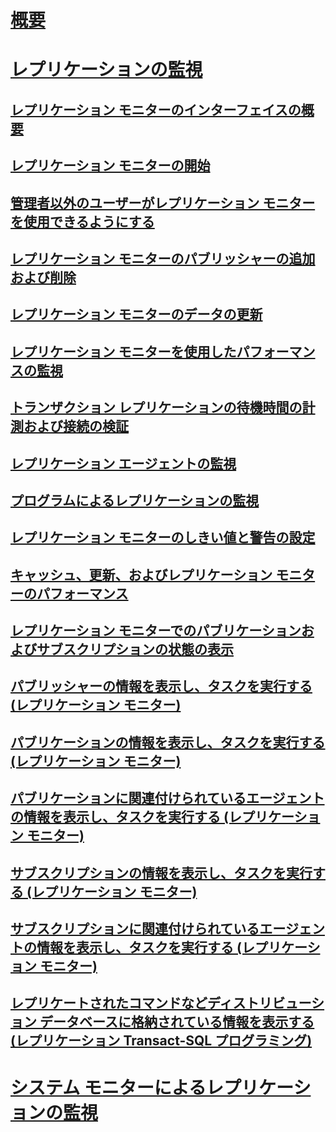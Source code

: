 # [概要](monitoring-replication.md)  
# [レプリケーションの監視](monitoring-replication-overview.md)  
## [レプリケーション モニターのインターフェイスの概要](overview-of-the-replication-monitor-interface.md)  
## [レプリケーション モニターの開始](start-the-replication-monitor.md)  
## [管理者以外のユーザーがレプリケーション モニターを使用できるようにする](allow-non-administrators-to-use-replication-monitor.md)  
## [レプリケーション モニターのパブリッシャーの追加および削除](add-and-remove-publishers-from-replication-monitor.md)  
## [レプリケーション モニターのデータの更新](refresh-data-in-replication-monitor.md)  
## [レプリケーション モニターを使用したパフォーマンスの監視](monitor-performance-with-replication-monitor.md)  
## [トランザクション レプリケーションの待機時間の計測および接続の検証](measure-latency-and-validate-connections-for-transactional-replication.md)  
## [レプリケーション エージェントの監視](monitor-replication-agents.md)  
## [プログラムによるレプリケーションの監視](programmatically-monitor-replication.md)  
## [レプリケーション モニターのしきい値と警告の設定](set-thresholds-and-warnings-in-replication-monitor.md)  
## [キャッシュ、更新、およびレプリケーション モニターのパフォーマンス](caching-refresh-and-replication-monitor-performance.md)  
## [レプリケーション モニターでのパブリケーションおよびサブスクリプションの状態の表示](view-publication-and-subscription-status-in-replication-monitor.md)  
## [パブリッシャーの情報を表示し、タスクを実行する (レプリケーション モニター)](view-information-and-perform-tasks-for-a-publisher-replication-monitor.md)  
## [パブリケーションの情報を表示し、タスクを実行する (レプリケーション モニター)](view-information-and-perform-tasks-for-a-publication-replication-monitor.md)  
## [パブリケーションに関連付けられているエージェントの情報を表示し、タスクを実行する (レプリケーション モニター)](view-information-and-perform-tasks-for-publication-agents.md)  
## [サブスクリプションの情報を表示し、タスクを実行する (レプリケーション モニター)](view-information-and-perform-tasks-for-a-subscription-replication-monitor.md)  
## [サブスクリプションに関連付けられているエージェントの情報を表示し、タスクを実行する (レプリケーション モニター)](view-information-and-perform-tasks-for-subscription-agents.md)  
## [レプリケートされたコマンドなどディストリビューション データベースに格納されている情報を表示する (レプリケーション Transact-SQL プログラミング)](view-replicated-commands-and-information-in-distribution-database.md)  
# [システム モニターによるレプリケーションの監視](monitoring-replication-with-system-monitor.md)  
